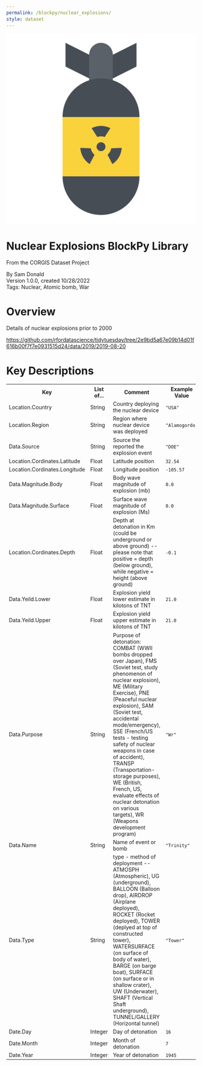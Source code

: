 ```yaml
---
permalink: /blockpy/nuclear_explosions/
style: dataset
---
```


<img class="img-thumbnail float-right"
     src="/images/datasets/nuclear-explosion-icon.png"
     alt="nuclear explosions icon"
     role="presentation">

# Nuclear Explosions BlockPy Library

<p class='lead'>From the CORGIS Dataset Project</p>

<span class='text-muted'>By Sam Donald</span><br>
<span class='text-muted'>Version 1.0.0, created 10/28/2022</span><br>
<span class='text-muted'>Tags: Nuclear, Atomic bomb, War</span>

# Overview

Details of nuclear explosions prior to 2000


<https://github.com/rfordatascience/tidytuesday/tree/2e9bd5a67e09b14d01f616b00f7f7e0931515d24/data/2019/2019-08-20>




# Key Descriptions
    
<table class='table table-condensed table-striped table-bordered table-hover'>
<tr>
    <th class=''>Key</th>
    <th class=''>List of...</th>
    <th class=''>Comment</th>
    <th class=''>Example Value</th>
</tr>

<tr>
    <td>Location.Country</td>
    <td>String</td> 
    <td>Country deploying the nuclear device</td>
    <td><code>"USA"</code></td>
</tr>

<tr>
    <td>Location.Region</td>
    <td>String</td> 
    <td>Region where nuclear device was deployed</td>
    <td><code>"Alamogordo"</code></td>
</tr>

<tr>
    <td>Data.Source</td>
    <td>String</td> 
    <td>Source the reported the explosion event</td>
    <td><code>"DOE"</code></td>
</tr>

<tr>
    <td>Location.Cordinates.Latitude</td>
    <td>Float</td> 
    <td>Latitude position</td>
    <td><code>32.54</code></td>
</tr>

<tr>
    <td>Location.Cordinates.Longitude</td>
    <td>Float</td> 
    <td>Longitude position</td>
    <td><code>-105.57</code></td>
</tr>

<tr>
    <td>Data.Magnitude.Body</td>
    <td>Float</td> 
    <td>Body wave magnitude of explosion (mb)</td>
    <td><code>0.0</code></td>
</tr>

<tr>
    <td>Data.Magnitude.Surface</td>
    <td>Float</td> 
    <td>Surface wave magnitude of explosion (Ms)</td>
    <td><code>0.0</code></td>
</tr>

<tr>
    <td>Location.Cordinates.Depth</td>
    <td>Float</td> 
    <td>	Depth at detonation in Km (could be underground or above ground) -- please note that positive = depth (below ground), while negative = height (above ground)</td>
    <td><code>-0.1</code></td>
</tr>

<tr>
    <td>Data.Yeild.Lower</td>
    <td>Float</td> 
    <td>Explosion yield lower estimate in kilotons of TNT</td>
    <td><code>21.0</code></td>
</tr>

<tr>
    <td>Data.Yeild.Upper</td>
    <td>Float</td> 
    <td>Explosion yield upper estimate in kilotons of TNT</td>
    <td><code>21.0</code></td>
</tr>

<tr>
    <td>Data.Purpose</td>
    <td>String</td> 
    <td>Purpose of detonation: COMBAT (WWII bombs dropped over Japan), FMS (Soviet test, study phenomenon of nuclear explosion), ME (Military Exercise), PNE (Peaceful nuclear explosion), SAM (Soviet test, accidental mode/emergency), SSE (French/US tests - testing safety of nuclear weapons in case of accident), TRANSP (Transportation-storage purposes), WE (British, French, US, evaluate effects of nuclear detonation on various targets), WR (Weapons development program)</td>
    <td><code>"Wr"</code></td>
</tr>

<tr>
    <td>Data.Name</td>
    <td>String</td> 
    <td>Name of event or bomb</td>
    <td><code>"Trinity"</code></td>
</tr>

<tr>
    <td>Data.Type</td>
    <td>String</td> 
    <td>type - method of deployment -- ATMOSPH (Atmospheric), UG (underground), BALLOON (Balloon drop), AIRDROP (Airplane deployed), ROCKET (Rocket deployed), TOWER (deplyed at top of constructed tower), WATERSURFACE (on surface of body of water), BARGE (on barge boat), SURFACE (on surface or in shallow crater), UW (Underwater), SHAFT (Vertical Shaft underground), TUNNEL/GALLERY (Horizontal tunnel)</td>
    <td><code>"Tower"</code></td>
</tr>

<tr>
    <td>Date.Day</td>
    <td>Integer</td> 
    <td>Day of detonation</td>
    <td><code>16</code></td>
</tr>

<tr>
    <td>Date.Month</td>
    <td>Integer</td> 
    <td>Month of detonation</td>
    <td><code>7</code></td>
</tr>

<tr>
    <td>Date.Year</td>
    <td>Integer</td> 
    <td>Year of detonation</td>
    <td><code>1945</code></td>
</tr>

</table>